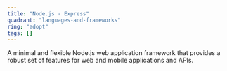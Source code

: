 ```yaml
---
title: "Node.js - Express"
quadrant: "languages-and-frameworks"
ring: "adopt"
tags: []
---
```


A minimal and flexible Node.js web application framework that provides a robust set of features for web and mobile applications and APIs.
